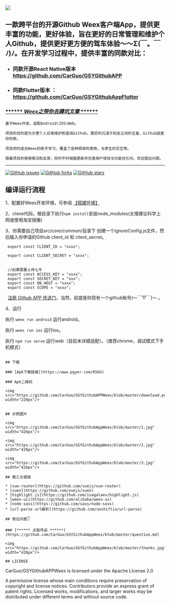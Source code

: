 ![](https://github.com/CarGuo/GSYGithubAppWeex/blob/master/logo.png)

## 一款跨平台的开源Github Weex客户端App，提供更丰富的功能，更好体验，旨在更好的日常管理和维护个人Github，提供更好更方便的驾车体验～～Σ(￣。￣ﾉ)ﾉ。在开发学习过程中，提供丰富的同款对比：

* ### 同款开源React Native版本 https://github.com/CarGuo/GSYGithubAPP

* ### 同款Flutter版本 ： https://github.com/CarGuo/GSYGithubAppFlutter

### [****** ***Weex之带你去蹲坑文章***  ******](https://www.jianshu.com/p/ae1d7a2b0a8a)

```
基于Weex开发，适配Android\IOS\Web。

项目的目的是为方便个人日常维护和查阅Github，更好的沉浸于码友之间的互基，Github就是你的家。

项目同时适合Weex的练手学习，覆盖了各种框架的使用，与原生的交互等。

随着项目的使用情况和反馈，将时不时根据更新并完善用户体验与功能优化吗，欢迎提出问题。
```
-----

[![GitHub issues](https://img.shields.io/github/issues/CarGuo/GSYGithubAPPWeex.svg)](https://github.com/CarGuo/GSYGithubAPPWeex/issues)
[![GitHub forks](https://img.shields.io/github/forks/CarGuo/GSYGithubAPPWeex.svg)](https://github.com/CarGuo/GSYGithubAPPWeex/network)
[![GitHub stars](https://img.shields.io/github/stars/CarGuo/GSYGithubAPPWeex.svg)](https://github.com/CarGuo/GSYGithubAPPWeex/stargazers)

## 编译运行流程

1、配置好Weex开发环境，可参阅 [【搭建环境】](http://weex.apache.org/cn/guide/set-up-env.html)

2、clone代码，根目录下执行`npm install`安装node_modules(太慢建议科学上网或使用淘宝镜像)

3、你需要自己项目src/core/common/目录下 创建一个ignoreConfig.js文件，然后输入你申请的Github client_id 和 client_secret。

     export const CLIENT_ID = "xxxx";

     export const CLIENT_SECRET = "xxxx";


     //如果需要上传七牛
     export const ACCESS_KEY = "xxxx";
     export const SECRET_KEY = "xxx";
     export const QN_HOST = "xxxx";
     export const SCOPE = "xxxx";

   [      注册 Github APP 传送门](https://github.com/settings/applications/new)，当然，前提是你现有一个github账号(～￣▽￣)～ 。

4、运行

执行 `weex run android` 运行android。

执行 `weex run ios` 运行ios。

执行 `npm run serve` 运行web（目前未详细适配）。（推荐chrome，调试模式下手机模式）

```

## 下载

### [Apk下载链接](https://www.pgyer.com/K5kU)

### Apk二维码

<img src="https://github.com/CarGuo/GSYGithubAPPWeex/blob/master/download.png" width="220px"/>


## 示例图片

<img src="https://github.com/CarGuo/GSYGithubAppWeex/blob/master/1.jpg" width="426px"/>

<img src="https://github.com/CarGuo/GSYGithubAppWeex/blob/master/2.jpg" width="426px"/>

<img src="https://github.com/CarGuo/GSYGithubAppWeex/blob/master/3.jpg" width="426px"/>

## 第三方框架

* [vue-router](https://github.com/vuejs/vue-router)
* [vuex](https://github.com/vuejs/vuex)
* [highlight.js](https://github.com/isagalaev/highlight.js)
* [weex-ui](https://github.com/alibaba/weex-ui)
* [node-sass](https://github.com/sass/node-sass)
* [url-parse url解析](https://github.com/unshiftio/url-parse)

## 常见问题👇

### [****** 点我传送 ******](https://github.com/CarGuo/GSYGithubAppWeex/blob/master/question.md)

<img src="https://github.com/CarGuo/GSYGithubAppWeex/blob/master/thanks.jpg" width="426px"/>

## LICENSE
```
CarGuo/GSYGithubAPPWeex is licensed under the
Apache License 2.0

A permissive license whose main conditions require preservation of copyright and license notices.
Contributors provide an express grant of patent rights.
Licensed works, modifications, and larger works may be distributed under different terms and without source code.
```

